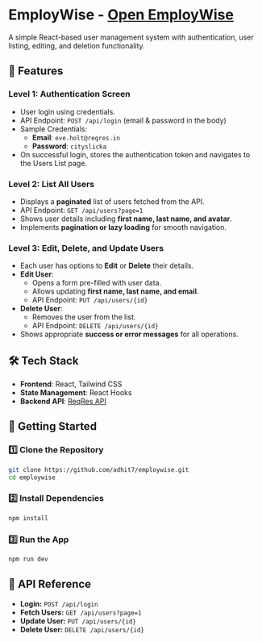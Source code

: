 # EmployWise - <a href="https://employwise-one-z.vercel.app/" target="_blank">Open EmployWise</a>

A simple React-based user management system with authentication, user listing, editing, and deletion functionality.

## 🚀 Features

### Level 1: Authentication Screen
- User login using credentials.
- API Endpoint: `POST /api/login` (email & password in the body)
- Sample Credentials:
  - **Email**: `eve.holt@reqres.in`
  - **Password**: `cityslicka`
- On successful login, stores the authentication token and navigates to the Users List page.

### Level 2: List All Users
- Displays a **paginated** list of users fetched from the API.
- API Endpoint: `GET /api/users?page=1`
- Shows user details including **first name, last name, and avatar**.
- Implements **pagination or lazy loading** for smooth navigation.

### Level 3: Edit, Delete, and Update Users
- Each user has options to **Edit** or **Delete** their details.
- **Edit User**:
  - Opens a form pre-filled with user data.
  - Allows updating **first name, last name, and email**.
  - API Endpoint: `PUT /api/users/{id}`
- **Delete User**:
  - Removes the user from the list.
  - API Endpoint: `DELETE /api/users/{id}`
- Shows appropriate **success or error messages** for all operations.

## 🛠 Tech Stack
- **Frontend**: React, Tailwind CSS
- **State Management**: React Hooks
- **Backend API**: [ReqRes API](https://reqres.in/)

## 🚀 Getting Started
### 1️⃣ Clone the Repository
```sh
git clone https://github.com/adhit7/employwise.git
cd employwise
```

### 2️⃣ Install Dependencies
```sh
npm install
```

### 3️⃣ Run the App
```sh
npm run dev
```

## 📜 API Reference
- **Login:** `POST /api/login`
- **Fetch Users:** `GET /api/users?page=1`
- **Update User:** `PUT /api/users/{id}`
- **Delete User:** `DELETE /api/users/{id}`


